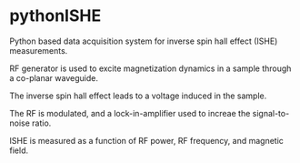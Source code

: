 # pythonISHE
Python based data acquisition system for inverse spin hall effect (ISHE) measurements.

RF generator is used to excite magnetization dynamics in a sample through a co-planar waveguide.

The inverse spin hall effect leads to a voltage induced in the sample.

The RF is modulated, and a lock-in-amplifier used to increae the signal-to-noise ratio.

ISHE is measured as a function of RF power, RF frequency, and magnetic field.
